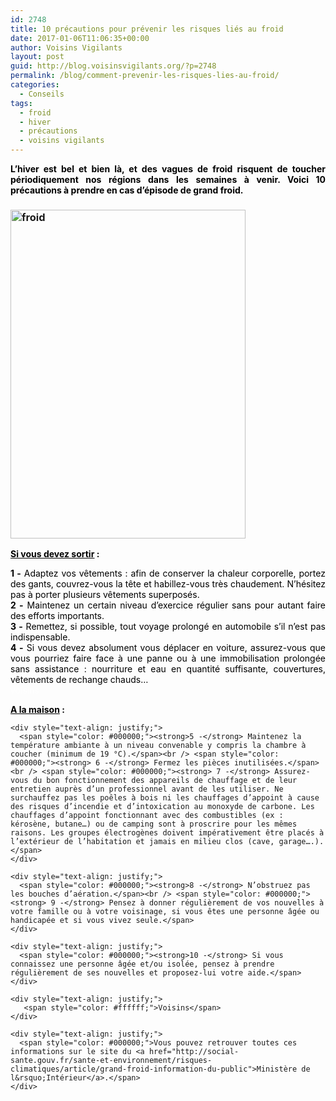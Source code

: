```yaml
---
id: 2748
title: 10 précautions pour prévenir les risques liés au froid
date: 2017-01-06T11:06:35+00:00
author: Voisins Vigilants
layout: post
guid: http://blog.voisinsvigilants.org/?p=2748
permalink: /blog/comment-prevenir-les-risques-lies-au-froid/
categories:
  - Conseils
tags:
  - froid
  - hiver
  - précautions
  - voisins vigilants
---
```

<div style="color: #4b5ebd; text-align: justify;">
  <p class="access" style="color: #383838;">
    <span style="color: #000000;"><strong>L’hiver est bel et bien là, et des vagues de froid risquent de toucher périodiquement nos régions dans les semaines à venir. Voici 10 précautions à prendre en cas d&rsquo;épisode de grand froid. </strong></span>
  </p>
</div>

<h3 style="color: #4b5ebd;">
  <a href="./../../images/2017/01/froid.png"><img class="wp-image-2818 alignleft" src="./../../images/2017/01/froid.png" alt="froid" width="376" height="526" /></a>
</h3>

<p style="color: #4b5ebd; text-align: justify;">
  <span style="text-decoration: underline;"><span style="color: #000000; text-decoration: underline;"><strong>Si vous devez sortir</strong></span></span><span style="color: #000000;"><strong> :</strong></span>
</p>

<div>
  <div style="text-align: justify;">
    <span style="color: #000000;"><strong>1 -</strong> Adaptez vos vêtements : afin de conserver la chaleur corporelle, portez des gants, couvrez-vous la tête et habillez-vous très chaudement. N’hésitez pas à porter plusieurs vêtements superposés.</span><br /> <span style="color: #000000;"><strong> 2 -</strong> Maintenez un certain niveau d’exercice régulier sans pour autant faire des efforts importants.</span><br /> <span style="color: #000000;"><strong> 3 -</strong> Remettez, si possible, tout voyage prolongé en automobile s’il n’est pas indispensable.</span>
  </div>
  
  <div style="text-align: justify;">
    <span style="color: #000000;"><strong>4 -</strong> Si vous devez absolument vous déplacer en voiture, assurez-vous que vous pourriez faire face à une panne ou à une immobilisation prolongée sans assistance : nourriture et eau en quantité suffisante, couvertures, vêtements de rechange chauds&#8230;</span>
  </div>
  
  <div style="text-align: justify;">
    <span style="color: #ffffff;">voisins</span>
  </div>
  
  <div>
    <p style="text-align: justify;">
      <span style="text-decoration: underline; color: #000000;"><strong>A la maison</strong></span><strong> <span style="color: #000000;">:</span></strong>
    </p>
    
    <div style="text-align: justify;">
      <span style="color: #000000;"><strong>5 -</strong> Maintenez la température ambiante à un niveau convenable y compris la chambre à coucher (minimum de 19 °C).</span><br /> <span style="color: #000000;"><strong> 6 -</strong> Fermez les pièces inutilisées.</span><br /> <span style="color: #000000;"><strong> 7 -</strong> Assurez-vous du bon fonctionnement des appareils de chauffage et de leur entretien auprès d’un professionnel avant de les utiliser. Ne surchauffez pas les poêles à bois ni les chauffages d’appoint à cause des risques d’incendie et d’intoxication au monoxyde de carbone. Les chauffages d’appoint fonctionnant avec des combustibles (ex : kérosène, butane…) ou de camping sont à proscrire pour les mêmes raisons. Les groupes électrogènes doivent impérativement être placés à l’extérieur de l’habitation et jamais en milieu clos (cave, garage….).</span>
    </div>
    
    <div style="text-align: justify;">
      <span style="color: #000000;"><strong>8 -</strong> N’obstruez pas les bouches d’aération.</span><br /> <span style="color: #000000;"><strong> 9 -</strong> Pensez à donner régulièrement de vos nouvelles à votre famille ou à votre voisinage, si vous êtes une personne âgée ou handicapée et si vous vivez seule.</span>
    </div>
    
    <div style="text-align: justify;">
      <span style="color: #000000;"><strong>10 -</strong> Si vous connaissez une personne âgée et/ou isolée, pensez à prendre régulièrement de ses nouvelles et proposez-lui votre aide.</span>
    </div>
    
    <div style="text-align: justify;">
       <span style="color: #ffffff;">Voisins</span>
    </div>
    
    <div style="text-align: justify;">
      <span style="color: #000000;">Vous pouvez retrouver toutes ces informations sur le site du <a href="http://social-sante.gouv.fr/sante-et-environnement/risques-climatiques/article/grand-froid-information-du-public">Ministère de l&rsquo;Intérieur</a>.</span>
    </div>
  </div>
</div>